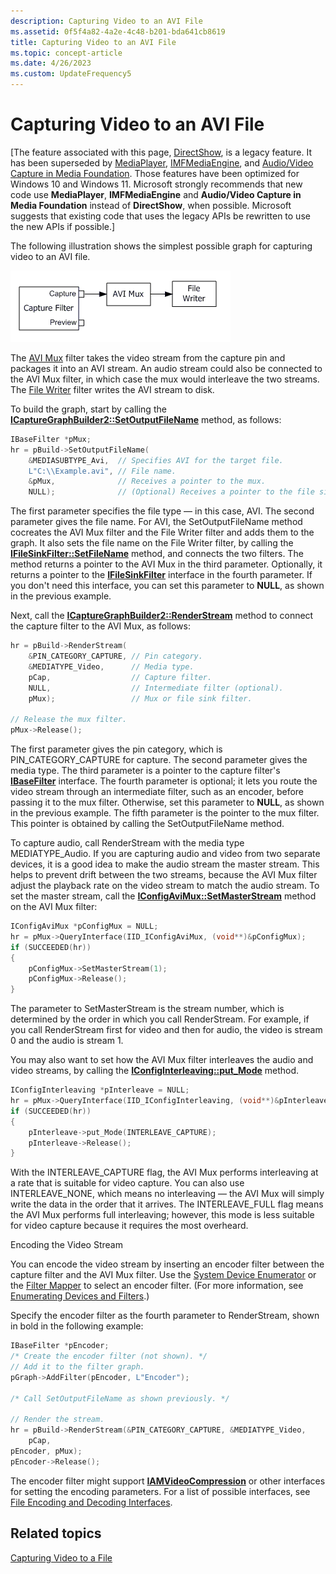 ```yaml
---
description: Capturing Video to an AVI File
ms.assetid: 0f5f4a82-4a2e-4c48-b201-bda641cb8619
title: Capturing Video to an AVI File
ms.topic: concept-article
ms.date: 4/26/2023
ms.custom: UpdateFrequency5
---
```


# Capturing Video to an AVI File

\[The feature associated with this page, [DirectShow](/windows/win32/directshow/directshow), is a legacy feature. It has been superseded by [MediaPlayer](/uwp/api/Windows.Media.Playback.MediaPlayer), [IMFMediaEngine](/windows/win32/api/mfmediaengine/nn-mfmediaengine-imfmediaengine), and [Audio/Video Capture in Media Foundation](/windows/win32/medfound/audio-video-capture-in-media-foundation). Those features have been optimized for Windows 10 and Windows 11. Microsoft strongly recommends that new code use **MediaPlayer**, **IMFMediaEngine** and **Audio/Video Capture in Media Foundation** instead of **DirectShow**, when possible. Microsoft suggests that existing code that uses the legacy APIs be rewritten to use the new APIs if possible.\]

The following illustration shows the simplest possible graph for capturing video to an AVI file.

![avi video capture graph](images/vidcap02.png)

The [AVI Mux](avi-mux-filter.md) filter takes the video stream from the capture pin and packages it into an AVI stream. An audio stream could also be connected to the AVI Mux filter, in which case the mux would interleave the two streams. The [File Writer](file-writer-filter.md) filter writes the AVI stream to disk.

To build the graph, start by calling the [**ICaptureGraphBuilder2::SetOutputFileName**](/windows/desktop/api/Strmif/nf-strmif-icapturegraphbuilder2-setoutputfilename) method, as follows:


```C++
IBaseFilter *pMux;
hr = pBuild->SetOutputFileName(
    &MEDIASUBTYPE_Avi,  // Specifies AVI for the target file.
    L"C:\\Example.avi", // File name.
    &pMux,              // Receives a pointer to the mux.
    NULL);              // (Optional) Receives a pointer to the file sink.
```



The first parameter specifies the file type — in this case, AVI. The second parameter gives the file name. For AVI, the SetOutputFileName method cocreates the AVI Mux filter and the File Writer filter and adds them to the graph. It also sets the file name on the File Writer filter, by calling the [**IFileSinkFilter::SetFileName**](/windows/desktop/api/Strmif/nf-strmif-ifilesinkfilter-setfilename) method, and connects the two filters. The method returns a pointer to the AVI Mux in the third parameter. Optionally, it returns a pointer to the [**IFileSinkFilter**](/windows/desktop/api/Strmif/nn-strmif-ifilesinkfilter) interface in the fourth parameter. If you don't need this interface, you can set this parameter to **NULL**, as shown in the previous example.

Next, call the [**ICaptureGraphBuilder2::RenderStream**](/windows/desktop/api/Strmif/nf-strmif-icapturegraphbuilder2-renderstream) method to connect the capture filter to the AVI Mux, as follows:


```C++
hr = pBuild->RenderStream(
    &PIN_CATEGORY_CAPTURE, // Pin category.
    &MEDIATYPE_Video,      // Media type.
    pCap,                  // Capture filter.
    NULL,                  // Intermediate filter (optional).
    pMux);                 // Mux or file sink filter.

// Release the mux filter.
pMux->Release();
```



The first parameter gives the pin category, which is PIN\_CATEGORY\_CAPTURE for capture. The second parameter gives the media type. The third parameter is a pointer to the capture filter's [**IBaseFilter**](/windows/desktop/api/Strmif/nn-strmif-ibasefilter) interface. The fourth parameter is optional; it lets you route the video stream through an intermediate filter, such as an encoder, before passing it to the mux filter. Otherwise, set this parameter to **NULL**, as shown in the previous example. The fifth parameter is the pointer to the mux filter. This pointer is obtained by calling the SetOutputFileName method.

To capture audio, call RenderStream with the media type MEDIATYPE\_Audio. If you are capturing audio and video from two separate devices, it is a good idea to make the audio stream the master stream. This helps to prevent drift between the two streams, because the AVI Mux filter adjust the playback rate on the video stream to match the audio stream. To set the master stream, call the [**IConfigAviMux::SetMasterStream**](/windows/desktop/api/Strmif/nf-strmif-iconfigavimux-setmasterstream) method on the AVI Mux filter:


```C++
IConfigAviMux *pConfigMux = NULL;
hr = pMux->QueryInterface(IID_IConfigAviMux, (void**)&pConfigMux);
if (SUCCEEDED(hr))
{
    pConfigMux->SetMasterStream(1);
    pConfigMux->Release();
}
```



The parameter to SetMasterStream is the stream number, which is determined by the order in which you call RenderStream. For example, if you call RenderStream first for video and then for audio, the video is stream 0 and the audio is stream 1.

You may also want to set how the AVI Mux filter interleaves the audio and video streams, by calling the [**IConfigInterleaving::put\_Mode**](/windows/desktop/api/Strmif/nf-strmif-iconfiginterleaving-put_mode) method.


```C++
IConfigInterleaving *pInterleave = NULL;
hr = pMux->QueryInterface(IID_IConfigInterleaving, (void**)&pInterleave);
if (SUCCEEDED(hr))
{
    pInterleave->put_Mode(INTERLEAVE_CAPTURE);
    pInterleave->Release();
}
```



With the INTERLEAVE\_CAPTURE flag, the AVI Mux performs interleaving at a rate that is suitable for video capture. You can also use INTERLEAVE\_NONE, which means no interleaving — the AVI Mux will simply write the data in the order that it arrives. The INTERLEAVE\_FULL flag means the AVI Mux performs full interleaving; however, this mode is less suitable for video capture because it requires the most overheard.

Encoding the Video Stream

You can encode the video stream by inserting an encoder filter between the capture filter and the AVI Mux filter. Use the [System Device Enumerator](system-device-enumerator.md) or the [Filter Mapper](filter-mapper.md) to select an encoder filter. (For more information, see [Enumerating Devices and Filters](enumerating-devices-and-filters.md).)

Specify the encoder filter as the fourth parameter to RenderStream, shown in bold in the following example:


```C++
IBaseFilter *pEncoder;
/* Create the encoder filter (not shown). */
// Add it to the filter graph.
pGraph->AddFilter(pEncoder, L"Encoder");

/* Call SetOutputFileName as shown previously. */

// Render the stream.
hr = pBuild->RenderStream(&PIN_CATEGORY_CAPTURE, &MEDIATYPE_Video, 
    pCap, 
pEncoder, pMux);
pEncoder->Release();
```



The encoder filter might support [**IAMVideoCompression**](/windows/desktop/api/Strmif/nn-strmif-iamvideocompression) or other interfaces for setting the encoding parameters. For a list of possible interfaces, see [File Encoding and Decoding Interfaces](file-encoding-and-decoding-interfaces.md).

## Related topics

<dl> <dt>

[Capturing Video to a File](capturing-video-to-a-file.md)
</dt> </dl>

 

 



